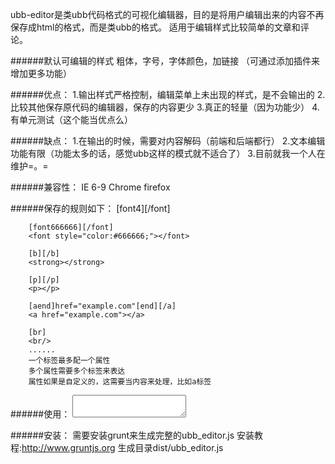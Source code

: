 ubb-editor是类ubb代码格式的可视化编辑器，目的是将用户编辑出来的内容不再保存成html的格式，而是类ubb的格式。
适用于编辑样式比较简单的文章和评论。

######默认可编辑的样式
    粗体，字号，字体颜色，加链接
    （可通过添加插件来增加更多功能）

######优点：
    1.输出样式严格控制，编辑菜单上未出现的样式，是不会输出的
    2.比较其他保存原代码的编辑器，保存的内容更少
    3.真正的轻量（因为功能少）
    4.有单元测试（这个能当优点么）
    
######缺点：
    1.在输出的时候，需要对内容解码（前端和后端都行）
    2.文本编辑功能有限（功能太多的话，感觉ubb这样的模式就不适合了）
    3.目前就我一个人在维护=。=
    
######兼容性： 
    IE 6-9
    Chrome
    firefox

######保存的规则如下：
        [font4][/font]
        <font style="font-size:18px;"></font>
        
        [font666666][/font]
        <font style="color:#666666;"></font>
    
        [b][/b]
        <strong></strong>
    
        [p][/p]
        <p></p>
    
        [aend]href="example.com"[end][/a]
        <a href="example.com"></a>
    
        [br]
        <br/>
        ......
        一个标签最多配一个属性
        多个属性需要多个标签来表达
        属性如果是自定义的，这需要当内容来处理，比如a标签
        
######使用：
    <textarea id="editor"></textarea>
    <script>
        $('#editor').ubb_editor();
    </script>

######安装：
    需要安装grunt来生成完整的ubb_editor.js
    安装教程:http://www.gruntjs.org
    生成目录dist/ubb_editor.js
